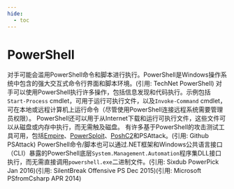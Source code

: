 ```yaml
---
hide:
  - toc
---
```


# PowerShell

对手可能会滥用PowerShell命令和脚本进行执行。PowerShell是Windows操作系统中包含的强大交互式命令行界面和脚本环境。(引用: TechNet PowerShell) 对手可以使用PowerShell执行许多操作，包括信息发现和代码执行。示例包括<code>Start-Process</code> cmdlet，可用于运行可执行文件，以及<code>Invoke-Command</code> cmdlet，可在本地或远程计算机上运行命令（尽管使用PowerShell连接远程系统需要管理员权限）。  PowerShell还可以用于从Internet下载和运行可执行文件，这些文件可以从磁盘或内存中执行，而无需触及磁盘。  有许多基于PowerShell的攻击测试工具可用，包括[Empire](https://attack.mitre.org/software/S0363)、[PowerSploit](https://attack.mitre.org/software/S0194)、[PoshC2](https://attack.mitre.org/software/S0378)和PSAttack。(引用: Github PSAttack)  PowerShell命令/脚本也可以通过.NET框架和Windows公共语言接口（CLI）暴露的PowerShell底层<code>System.Management.Automation</code>程序集DLL接口执行，而无需直接调用<code>powershell.exe</code>二进制文件。(引用: Sixdub PowerPick Jan 2016)(引用: SilentBreak Offensive PS Dec 2015)(引用: Microsoft PSfromCsharp APR 2014)
